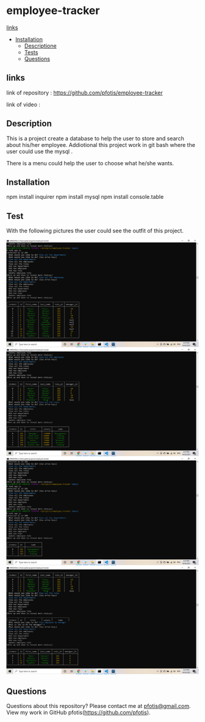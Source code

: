 # employee-tracker

[links](#links)
* [Installation](#installation)
  * [ Descriptione](#description)
  * [Tests](#tests)
  * [Questions](#questions)


## links

link of repository :   https://github.com/pfotis/employee-tracker

link of video    :  

## Description

This is a project create a database to help the user to store and search about his/her employee. Addiotional this project work in git bash where the user could use the mysql .

There is  a menu could help the user to choose what he/she wants.

## Installation

npm install inquirer
npm install mysql
npm install console.table

## Test

With the following pictures the user could see the outfit of this project.

<img src="./assets/images/readme/employeeList.png" alt="employeeList">

<img src="./assets/images/readme/departmentList.png" alt="departmentList">

<img src="./assets/images/readme/roleList.png" alt="roleList">

<img src="./assets/images/readme/bymanagerList.png" alt="bymanagerList">


## Questions

  Questions about this repository? Please contact me at pfotis@gmail.com.
  View my work in GitHub pfotis(https://github.com/pfotis).
